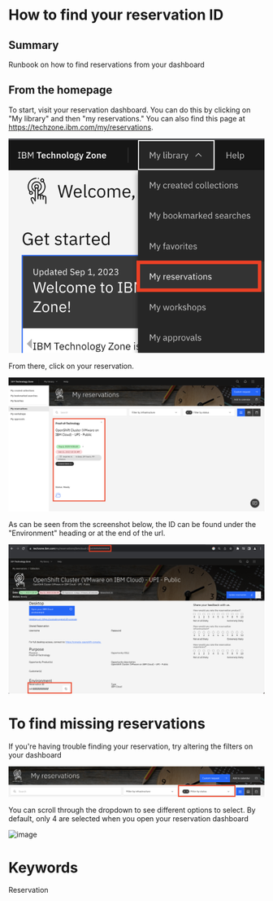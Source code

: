 # How to find your reservation ID

## Summary
Runbook on how to find reservations from your dashboard

## From the homepage
To start, visit your reservation dashboard. You can do this by clicking on "My library" and then "my reservations." You can also find this page at https://techzone.ibm.com/my/reservations. 

![Find reservaiton dashboard](Images/FindResDashboard.png)

From there, click on your reservation. 

![image](Images/ReservationDashboard.png)

As can be seen from the screenshot below, the ID can be found under the "Environment" heading or at the end of the url. 

![image](Images/ReservationExample.png)

# To find missing reservations

If you're having trouble finding your reservation, try altering the filters on your dashboard

![image](Images/FilterBar.png)

You can scroll through the dropdown to see different options to select. By default, only 4 are selected when you open your reservation dashboard

![image](https://github.com/IBM/itz-support-public/assets/132365220/de70d231-6aa5-4b6b-b064-77137cde6cdc)

# Keywords

Reservation
